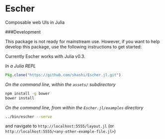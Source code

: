 # Escher

Composable web UIs in Julia

###Development

This package is not ready for mainstream use. However, if you want to help develop this package, use the following instructions to get started: 

Currently Escher works with Julia v0.3.

_In a Julia REPL_

```julia
Pkg.clone("https://github.com/shashi/Escher.jl.git")
```

_On the command line, within the `assets/` subdirectory_

```sh
npm install -g bower
bower install
```

_On the command line, from within the `Escher.jl/examples` directory_

```sh
../bin/escher --serve
```

and navigate to `http://localhost:5555/layout.jl` (or `http://localhost:5555/<any-other-example-file.jl>`)

